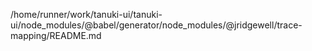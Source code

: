 /home/runner/work/tanuki-ui/tanuki-ui/node_modules/@babel/generator/node_modules/@jridgewell/trace-mapping/README.md